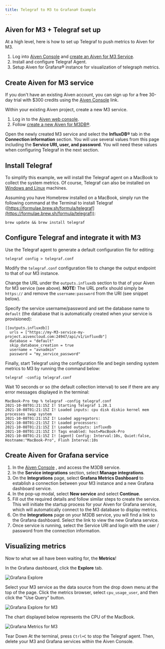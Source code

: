```yaml
---
title: Telegraf to M3 to Grafana® Example
---
```


## Aiven for M3 + Telegraf set up

At a high level, here is how to set up Telegraf to push metrics to Aiven
for M3.

1.  Log into [Aiven Console](https://console.aiven.io) and
    [create an Aiven for M3 Service](/docs/platform/howto/create_new_service).
2.  Install and configure Telegraf Agent.
3.  Setup Aiven for Grafana® instance for visualization of telegraph
    metrics.

## Create Aiven for M3 service

If you don\'t have an existing Aiven account, you can sign up for a free
30-day trial with \$300 credits using the [Aiven
Console](https://console.aiven.io) link.

Within your existing Aiven project, create a new M3 service.

1.  Log in to the [Aiven web console](https://console.aiven.io/).
2.  Follow
    [create a new Aiven for M3DB®](/docs/platform/howto/create_new_service).

Open the newly created M3 service and select the **InfluxDB®** tab in
the **Connection information** section. You will use several values from
this page including the **Service URI, user, and password**. You will
need these values when configuring Telegraf in the next section.

## Install Telegraf

To simplify this example, we will install the Telegraf agent on a
MacBook to collect the system metrics. Of course, Telegraf can also be
installed on [Windows and
Linux](https://docs.influxdata.com/telegraf/v1.19/introduction/installation/)
machines.

Assuming you have Homebrew installed on a MacBook, simply run the
following command at the Terminal to install Telegraf
([https://formulae.brew.sh/formula/telegraf](https://formulae.brew.sh/formula/telegraf)):

``` 
brew update && brew install telegraf
```

## Configure Telegraf and integrate it with M3

Use the Telegraf agent to generate a default configuration file for
editing:

``` 
telegraf config > telegraf.conf
```

Modify the `telegraf.conf` configuration file to change the output
endpoint to that of our M3 instance.

Change the URL under the `outputs.influxdb` section to that of your
Aiven for M3 service (see above). **NOTE:** The URL prefix should simply
be `https://` and remove the `username:password` from the URI (see
snippet below).

Specify the service username/password and set the database name to
`default` (the database that is automatically created when your service
is provisioned):

``` 
[[outputs.influxdb]]
  urls = ["https://my-M3-service-my-project.aivencloud.com:24947/api/v1/influxdb"]
  database = "default"
  skip_database_creation = true
  username = "avnadmin"
  password = "my_service_password"
```

Finally, start Telegraf using the configuration file and begin sending
system metrics to M3 by running the command below:

    telegraf -config telegraf.conf

Wait 10 seconds or so (the default collection interval) to see if there
are any error messages displayed in the terminal:

    MacBook-Pro tmp % telegraf -config telegraf.conf
    2021-10-08T01:21:15Z I! Starting Telegraf 1.20.1
    2021-10-08T01:21:15Z I! Loaded inputs: cpu disk diskio kernel mem processes swap system
    2021-10-08T01:21:15Z I! Loaded aggregators:
    2021-10-08T01:21:15Z I! Loaded processors:
    2021-10-08T01:21:15Z I! Loaded outputs: influxdb
    2021-10-08T01:21:15Z I! Tags enabled: host=MacBook-Pro
    2021-10-08T01:21:15Z I! [agent] Config: Interval:10s, Quiet:false, Hostname:"MacBook-Pro", Flush Interval:10s

## Create Aiven for Grafana service

1.  In the [Aiven Console](https://console.aiven.io) , and access the
    M3DB service.
2.  In the **Service integrations** section, select **Manage
    integrations**.
3.  On the **Integrations** page, select **Grafana Metrics Dashboard**
    to establish a connection between your M3 instance and a new Grafana
    dashboard service.
4.  In the pop-up modal, select **New service** and select **Continue**.
5.  Fill out the required details and follow similar steps to create the
    service. This will initiate the startup process for your Aiven for
    Grafana service, which will automatically connect to the M3 database
    to display metrics.
6.  On the **Integrations** page on your M3DB service, you will find a
    link to the Grafana dashboard. Select the link to view the new
    Grafana service.
7.  Once service is running, select the Service URI and login with the
    user / password from the connection information.

## Visualizing metrics

Now to what we all have been waiting for, the **Metrics**!

In the Grafana dashboard, click the **Explore** tab.

![Grafana Explore](/images/products/m3db/telegraf-m3-example/m3_telegraph_11.png)

Select your M3 service as the data source from the drop down menu at the
top of the page. Click the metrics browser, select `cpu_usage_user`, and
then click the "Use Query" button.

![Grafana Explore for M3](/images/products/m3db/telegraf-m3-example/m3_telegraph_12.png)

The chart displayed below represents the CPU of the MacBook.

![Grafana Metrics for M3](/images/products/m3db/telegraf-m3-example/m3_telegraph_13.png)

Tear Down At the terminal, press `Ctrl+C` to stop the Telegraf agent.
Then, delete your M3 and Grafana services within the Aiven Console.
